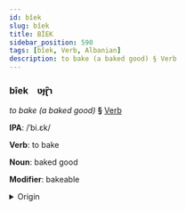 ```yaml
---
id: bîek
slug: bîek
title: BÎEK
sidebar_position: 590
tags: [bîek, Verb, Albanian]
description: to bake (a baked good) § Verb
---
```


### bîek&emsp;<span kind="abugida">ʋɟɽ̑ɿ</span>

*to bake (a baked good)* **§** [Verb](../../tags/Verb)

**IPA**: /ˈbi.ɛk/

**Verb**: to bake

**Noun**: baked good

**Modifier**: bakeable

<details>
    <summary>Origin</summary>
    Albanian pjek [pjɛk]<br/>
    <em>Albanian Language Family</em>
</details>